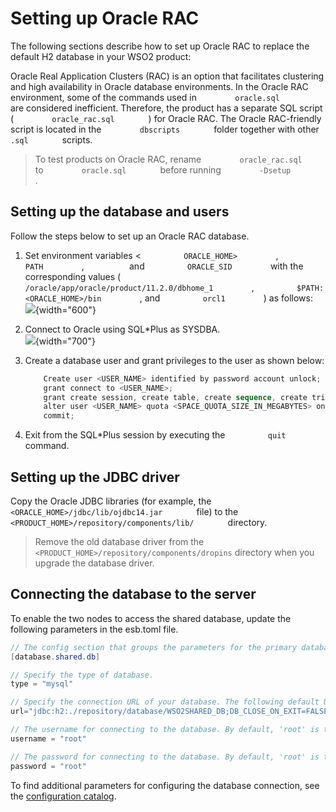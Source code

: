 # Setting up Oracle RAC

The following sections describe how to set up Oracle RAC to replace the
default H2 database in your WSO2 product:

Oracle Real Application Clusters (RAC) is an option that facilitates
clustering and high availability in Oracle database environments. In the
Oracle RAC environment, some of the commands used in
`         oracle.sql        ` are considered inefficient. Therefore, the
product has a separate SQL script ( `         oracle_rac.sql        ` )
for Oracle RAC. The Oracle RAC-friendly script is located in the
`         dbscripts        ` folder together with other
`         .sql        ` scripts.

> To test products on Oracle RAC, rename `         oracle_rac.sql        `
to `         oracle.sql        ` before running
`         -Dsetup        ` .


## Setting up the database and users

Follow the steps below to set up an Oracle RAC database.

1.  Set environment variables \< `          ORACLE_HOME>         ` ,
    `          PATH         ` , `         ` and
    `          ORACLE_SID         ` with the corresponding values (
    `          /oracle/app/oracle/product/11.2.0/dbhome_1         ` ,
    `          $PATH:<ORACLE_HOME>/bin         ` , and
    `          orcl1         ` ) as follows:  
    ![](attachments/53125514/53287565.png){width="600"}
2.  Connect to Oracle using SQL\*Plus as SYSDBA.  
    ![](attachments/53125514/53287577.png){width="700"}
3.  Create a database user and grant privileges to the user as shown
    below:

    ``` powershell
        Create user <USER_NAME> identified by password account unlock;
        grant connect to <USER_NAME>;
        grant create session, create table, create sequence, create trigger to <USER_NAME>;
        alter user <USER_NAME> quota <SPACE_QUOTA_SIZE_IN_MEGABYTES> on '<TABLE_SPACE_NAME>';
        commit;
    ```

4.  Exit from the SQL\*Plus session by executing the
    `          quit         ` command.

## Setting up the JDBC driver

Copy the Oracle JDBC libraries (for example, the
`         <ORACLE_HOME>/jdbc/lib/ojdbc14.jar        ` file) to the
`         <PRODUCT_HOME>/repository/components/lib/        ` directory.

> Remove the old database driver from the
`<PRODUCT_HOME>/repository/components/dropins`
directory when you upgrade the database driver.


## Connecting the database to the server

To enable the two nodes to access the shared database, update the following parameters in the esb.toml file.

``` Java
// The config section that groups the parameters for the primary database that will be shared by both product nodes in the cluster.
[database.shared.db]

// Specify the type of database.
type = "mysql"

// Specify the connection URL of your database. The following default URL connects to the H2 database that is shipped with the product.
url="jdbc:h2:./repository/database/WSO2SHARED_DB;DB_CLOSE_ON_EXIT=FALSE;LOCK_TIMEOUT=60000"

// The username for connecting to the database. By default, 'root' is the MySQL username.
username = "root"

// The password for connecting to the database. By default, 'root' is the MySQL password.
password = "root"

```

To find additional parameters for configuring the database connection, see the [configuration catalog](../ref/config_catalog.md#connecting-to-the-user-store).